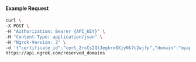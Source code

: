<!-- Code generated for API Clients. DO NOT EDIT. -->

#### Example Request

```bash
curl \
-X POST \
-H "Authorization: Bearer {API_KEY}" \
-H "Content-Type: application/json" \
-H "Ngrok-Version: 2" \
-d '{"certificate_id":"cert_2rcCs2QtJegkrx6XjyNk7c2wjfp","domain":"myapp.mydomain.com","region":"us"}' \
https://api.ngrok.com/reserved_domains
```
